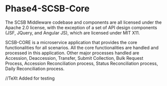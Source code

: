 # Phase4-SCSB-Core

The SCSB Middleware codebase and components are all licensed under the Apache 2.0 license, with the exception of a set of API design components (JSF, JQuery, and Angular JS), which are licensed under MIT X11. 

SCSB-CORE is a microservice application that provides the core functionalities for all scenarios. All the core functionalities are handled and processed in this application. Other major processes handled are Accession, Deaccession, Transfer, Submit Collection, Bulk Request Process, Accession Reconciliation process, Status Reconciliation process, Daily Reconciliation process.

//TeXt Added for testing
